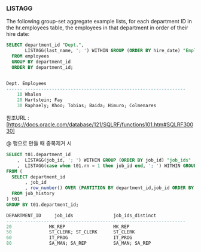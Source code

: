 
### LISTAGG

The following group-set aggregate example lists, for each department ID in the hr.employees table, the employees in that department in order of their hire date:

```sql
SELECT department_id "Dept.",
       LISTAGG(last_name, '; ') WITHIN GROUP (ORDER BY hire_date) "Employees"
  FROM employees
  GROUP BY department_id
  ORDER BY department_id;


Dept. Employees
------ ------------------------------------------------------------
    10 Whalen
    20 Hartstein; Fay
    30 Raphaely; Khoo; Tobias; Baida; Himuro; Colmenares
```    


참조URL : [https://docs.oracle.com/database/121/SQLRF/functions101.htm#SQLRF30030]

@ 행으로 만들 때 중복제거 시
```sql
SELECT t01.department_id
    ,  LISTAGG(job_id, '; ') WITHIN GROUP (ORDER BY job_id) "job_ids"
    ,  LISTAGG(case when t01.rn = 1 then job_id end, '; ') WITHIN GROUP (ORDER BY job_id) "job_ids_distinct"
FROM (
  SELECT department_id
       , job_id
       , row_number() OVER (PARTITION BY department_id,job_id ORDER BY department_id) "RN"
  FROM job_history
) t01  
GROUP BY t01.department_id;

DEPARTMENT_ID	  job_ids	            job_ids_distinct
------ ------------------------------------------------------------
20	            MK_REP                  MK_REP
50	            ST_CLERK; ST_CLERK	    ST_CLERK
60              IT_PROG            	    IT_PROG
80	            SA_MAN; SA_REP	        SA_MAN; SA_REP
```
